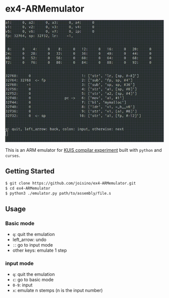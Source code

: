 # ex4-ARMemulator

![screenshot](https://raw.githubusercontent.com/joisino/ex4-ARMemulator/img/screenshot.gif)

This is an ARM emulator for [KUIS compilar experiment](http://www.fos.kuis.kyoto-u.ac.jp/~umatani/le4/index.html) built with `python` and `curses`.

## Getting Started

```
$ git clone https://github.com/joisino/ex4-ARMemulator.git
$ cd ex4-ARMemulator
$ python3 ./emulator.py path/to/assembly/file.s
```

## Usage

### Basic mode

* `q`: quit the emulation
* left_arrow: undo
* `:`: go to input mode
* other keys: emulate 1 step

### input mode

* `q`: quit the emulation
* `c`: go to basic mode
* `0-9`: input
* `x`: emulate n stemps (n is the input number)
